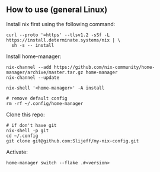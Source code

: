 ## How to use (general Linux)
Install nix first using the following command:
```
curl --proto '=https' --tlsv1.2 -sSf -L https://install.determinate.systems/nix | \
  sh -s -- install
```

Install home-manager:
```
nix-channel --add https://github.com/nix-community/home-manager/archive/master.tar.gz home-manager
nix-channel --update

nix-shell '<home-manager>' -A install

# remove default config
rm -rf ~/.config/home-manager
```

Clone this repo:
```
# if don't have git
nix-shell -p git
cd ~/.config
git clone git@github.com:Slijeff/my-nix-config.git
```

Activate:
```
home-manager switch --flake .#<version>
```

